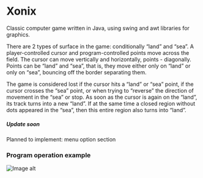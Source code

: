 # Xonix
Classic computer game written in Java, using swing and awt libraries for graphics.

There are 2 types of surface in the game: conditionally “land” and “sea”. 
A player-controlled cursor and program-controlled points move across the field. 
The cursor can move vertically and horizontally, points - diagonally. 
Points can be “land” and “sea”, that is, they move either only on “land” or only on “sea”, bouncing off the border separating them.

The game is considered lost if the cursor hits a “land” or “sea” point, if the cursor crosses the “sea” point, 
or when trying to “reverse” the direction of movement in the “sea” or stop. 
As soon as the cursor is again on the “land”, its track turns into a new “land”. 
If at the same time a closed region without dots appeared in the “sea”, then this entire region also turns into “land”.

##### Update soon

Planned to implement: menu option section

### Program operation example
![Image alt](https://github.com/YuliaKUA/Xonix/blob/master/image/gif.gif)
